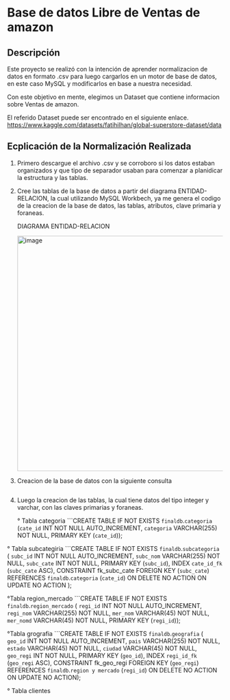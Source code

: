 # Base de datos Libre de Ventas de amazon

## Descripción
Este proyecto se realizó con la intención de aprender normalizacion de datos en formato .csv para luego cargarlos en un motor de base de datos, en este caso MySQL y modificarlos en base a nuestra necesidad.

Con este objetivo en mente, elegimos un Dataset que contiene informacion sobre Ventas de amazon.

El referido Dataset puede ser encontrado en el siguiente enlace.
https://www.kaggle.com/datasets/fatihilhan/global-superstore-dataset/data

## Ecplicación de la Normalización Realizada

1. Primero descargue el archivo .csv y se corroboro si los datos estaban organizados y que tipo de separador usaban para comenzar a planidicar la estructura y las tablas.
2. Cree las tablas de la base de datos a partir del diagrama ENTIDAD-RELACION, la cual utilizando MySQL Workbech, ya me genera el codigo de la creacion de la base de datos, las tablas, atributos, clave primaria y foraneas.

   DIAGRAMA ENTIDAD-RELACION

   <img width="788" height="548" alt="image" src="https://github.com/user-attachments/assets/505f6bf8-61a4-4917-907a-c56055a05238" />

3. Creacion de la base de datos con la siguiente consulta
   ```CREATE DATABASE finaldb;

4. Luego la creacion de las tablas, la cual tiene datos del tipo integer y varchar, con las claves primarias y foraneas.

   ° Tabla categoria
    ```CREATE TABLE IF NOT EXISTS `finaldb`.`categoria` (`cate_id`
        INT NOT NULL AUTO_INCREMENT,
        `categoria`
        VARCHAR(255) NOT NULL,
        PRIMARY KEY (`cate_id`));

  ° Tabla subcategiria
  ```CREATE TABLE IF NOT EXISTS `finaldb`.`subcategoria` (
    `subc_id` INT NOT NULL AUTO_INCREMENT,
    `subc_nom` VARCHAR(255) NOT NULL,
    `subc_cate` INT NOT NULL,
    PRIMARY KEY (`subc_id`),
    INDEX `cate_id_fk` (`subc_cate` ASC),
    CONSTRAINT fk_subc_cate 
        FOREIGN KEY (`subc_cate`) 
        REFERENCES `finaldb`.`categoria` (`cate_id`) 
        ON DELETE NO ACTION 
        ON UPDATE NO ACTION
);

   °Tabla region_mercado
    ```CREATE TABLE IF NOT EXISTS `finaldb`.`region_mercado` (
  `regi_id` INT NOT NULL AUTO_INCREMENT,
  `regi_nom` VARCHAR(255) NOT NULL,
  `mer_nom` VARCHAR(45) NOT NULL,
  `mer_nomd` VARCHAR(45) NOT NULL,
  PRIMARY KEY (`regi_id`));

   °Tabla grografia 
   ```CREATE TABLE IF NOT EXISTS `finaldb`.`geografia` (
  `geo_id` INT NOT NULL AUTO_INCREMENT,
  `pais` VARCHAR(255) NOT NULL,
  `estado` VARCHAR(45) NOT NULL,
  `ciudad` VARCHAR(45) NOT NULL,
  `geo_regi` INT NOT NULL,
  PRIMARY KEY (`geo_id`),
  INDEX `regi_id_fk` (`geo_regi` ASC),
  CONSTRAINT fk_geo_regi
    FOREIGN KEY (`geo_regi`)
    REFERENCES `finaldb`.`region y mercado` (`regi_id`)
    ON DELETE NO ACTION
    ON UPDATE NO ACTION);

   ° Tabla clientes
   

   



